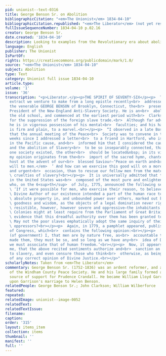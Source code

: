```yaml
---
pid: unionist--text-0316
title: George Benson Sr. on Abolition
bibliographicCitation: "<em>The Unionist</em> 1834-04-10"
bibliographicCitation.republished: "<em>The Liberator</em> (not yet researched)"
fullIssueSequenceNumber: 1834-04-10 p.02.16
creator: George Benson Sr.
date.created: '1834-04-10'
description: Looking to examples from the Revolutionary era about abolition
language: English
publisher: The Unionist
IsPartOf: 
rights: https://creativecommons.org/publicdomain/mark/1.0/
source: "<em>The Unionist</em> 1834-04-10"
subject: Abolition
type: Text
category: Unionist full issue 1834-04-10
article.type: 
volume: '1'
issue: '36'
transcription: "<p>Liberator.</p><p>THE SPIRIT OF SEVENTY-SIX</p><p>  The following
  extract we venture to make from a long epistle recently<br>  addressed to us, by
  the venerable GEORGE BENSON of Brooklyn, Connecticut, the<br>  present estimable
  President of the New-England Anti-Slavery Society. He is an<br>  abolitionist of
  the old school, and commenced at the earliest period with<br>  Clarkson and Wilberforce,
  for the suppression of the foreign slave trade.<br>  Although far advanced in years,
  he is in vigorous possession of his mental<br>  faculties; and his hand writing
  is firm and plain, to a marvel.<br></p><p>  “I observed in a late Boston paper,
  that the annual meeting of the Peace<br>  Society was to convene in that city. Several
  weeks since I addressed a letter<br>  to a friend in Hartford, who is actively engaged
  in the Pacific cause, and<br>  informed him that I considered the cause of Peace
  and the abolition of Slavery<br>  to be so inseparably connected, that wherever
  one society existed, the other<br>  should be located&nbsp; in its vicinity; and
  my opinion originates from the<br>  import of the sacred hymn, chanted by the angelic
  host at the advent of our<br>  blessed Saviour—‘Peace on earth and<br>  <em>good
  will to men.</em>  ’ And how can we exercise this good will on a more important
  and urgent<br>  occasion, than to rescue our fellow men from the matchless and oppressive<br>
  \ cruelties of slavery?<br></p><p>  It is universally admitted that the first Congress
  in the United States was<br>  composed of the most pure and enlightened citizens,
  who, on the 6<sup>th</sup>  of July, 1775, announced the following sentiments:<br></p><p>
  \ ‘If it were possible for men, who exercise their reason, to believe that the<br>
  \ Divine Author of our existence intended a part of the human race to hold an<br>
  \ absolute property in, and unbounded power over others, marked out by infinite<br>
  \ goodness and wisdom, as the objects of a legal domination never rightfully<br>
  \ resistible, however, however severe and oppressive—the inhabitants of these<br>
  \ Colonies might at least require from the Parliament of Great Britain, some<br>
  \ evidence that this dreadful authority over them has been granted to that<br>  body.’<br></p><p>
  \ May not the poor slaves emphatically adopt the same inquiry of their lordly<br>
  \ oppressors?<br></p><p>  Again, in 1779, a pamphlet appeared, published by order
  of Congress, which<br>  contains the following opinion:<br></p><p>  ‘The great principle
  (of government) I, that men are by nature free, as<br>  accountable to Him that
  made them, they must be so, and so long as we have any<br>  idea of Divine Justice,
  we must associate that of human freedom.’<br></p><p>  Now, it appears evident to
  me, that the above recited sentiments authorize and<br>  sanction an avowed opposition
  to slavery, and even censure those who think<br>  otherwise, as being destitute
  of any correct opinion of Divine Justice.<br></p>"
scholarlyNotes: Taken from <em>The Liberator</em>
commentary: George Benson Sr. (1752-1836) was an ardent reformer, and a co-founder
  of the Windham County Peace Society. He and his large family formed an important
  source of support for Prudence Crandall. He became William Lloyd Garrison's father-in-law
  upon Garrison's marriage to Helen Benson.
relatedPeople: George Benson Sr.; John Clarkson; William Wilberforce
featured: 
repeated: 
relatedImage: unionist--image-0052
relatedText: 
relatedTextIssue: 
filename: 
caption: 
order: '315'
layout: items_item
collection: items
thumbnail: ''
manifest: ''
full: ''
---
```

